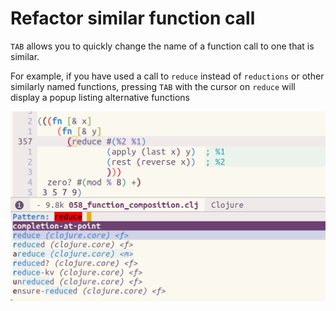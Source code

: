 # Refactor similar function call

`TAB` allows you to quickly change the name of a function call to one that is similar.

For example, if you have used a call to `reduce` instead of `reductions` or other similarly named functions, pressing `TAB` with the cursor on `reduce` will display a popup listing alternative functions


![Spacemacs - refactor function call name using the TAB key](/images/spacemacs-refactor-function-call-tab.png)
